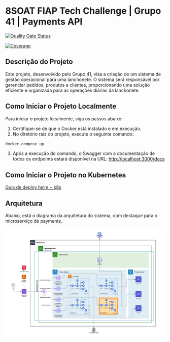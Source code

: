 # 8SOAT FIAP Tech Challenge | Grupo 41 | Payments API

[![Quality Gate Status](https://sonarcloud.io/api/project_badges/measure?project=8SOAT-GRUPO-41_tech-challenge-fase-4-customers&metric=alert_status)](https://sonarcloud.io/summary/new_code?id=8SOAT-GRUPO-41_tech-challenge-fase-4-customers)

[![Coverage](https://sonarcloud.io/api/project_badges/measure?project=8SOAT-GRUPO-41_tech-challenge-fase-4-customers&metric=coverage)](https://sonarcloud.io/summary/new_code?id=8SOAT-GRUPO-41_tech-challenge-fase-4-customers)

## Descrição do Projeto

Este projeto, desenvolvido pelo Grupo 41, visa a criação de um sistema de gestão operacional para uma lanchonete. O sistema será responsável por gerenciar pedidos, produtos e clientes, proporcionando uma solução eficiente e organizada para as operações diárias da lanchonete.

## Como Iniciar o Projeto Localmente

Para iniciar o projeto localmente, siga os passos abaixo:

1. Certifique-se de que o Docker está instalado e em execução.
2. No diretório raiz do projeto, execute o seguinte comando:

```bash
docker-compose up
```

3. Após a execução do comando, o Swagger com a documentação de todos os endpoints estará disponível na URL:
   [http://localhost:3000/docs](http://localhost:3000/docs)

## Como Iniciar o Projeto no Kubernetes

[Guia de deploy helm + k8s](k8s/README.md)

## Arquitetura

Abaixo, está o diagrama da arquitetura do sistema, com destaque para o microserviço de payments.

![Arquitetura](diagrams/architecture-fase-4-payments.png)
